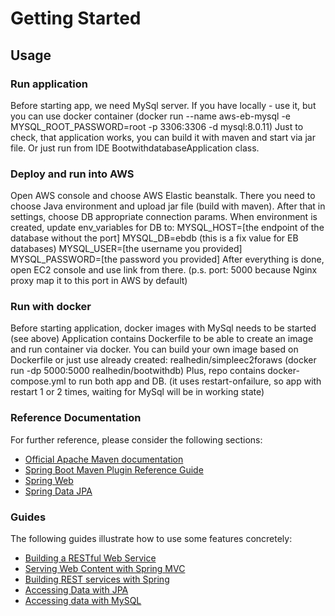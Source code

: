 # Getting Started

## Usage

### Run application
Before starting app, we need MySql server.
If you have locally - use it,
but you can use docker container 
(docker run --name aws-eb-mysql -e MYSQL_ROOT_PASSWORD=root -p 3306:3306 -d mysql:8.0.11)
Just to check, that application works, 
you can build it with maven and start via jar file. 
Or just run from IDE BootwithdatabaseApplication class.

### Deploy and run into AWS
Open AWS console and choose AWS Elastic beanstalk. 
There you need to choose Java environment and upload jar file (build with maven). 
After that in settings, choose DB appropriate connection params.
When environment is created, 
update env_variables for DB to:
MYSQL_HOST=[the endpoint of the database without the port]
MYSQL_DB=ebdb (this is a fix value for EB databases)
MYSQL_USER=[the username you provided]
MYSQL_PASSWORD=[the password you provided]
After everything is done, 
open EC2 console and use link from there. (p.s. port: 5000 because Nginx proxy map it to this port in AWS by default)

### Run with docker
Before starting application, docker images with MySql needs to be started (see above)
Application contains Dockerfile to be able to create an image and run container via docker. You can build your own image based on Dockerfile or just use already created: realhedin/simpleec2foraws (docker run -dp 5000:5000 realhedin/bootwithdb)
Plus, repo contains docker-compose.yml to run both app and DB.
(it uses restart-onfailure, so app with restart 1 or 2 times, 
waiting for MySql will be in working state)


### Reference Documentation
For further reference, please consider the following sections:

* [Official Apache Maven documentation](https://maven.apache.org/guides/index.html)
* [Spring Boot Maven Plugin Reference Guide](https://docs.spring.io/spring-boot/docs/2.2.1.RELEASE/maven-plugin/)
* [Spring Web](https://docs.spring.io/spring-boot/docs/2.2.1.RELEASE/reference/htmlsingle/#boot-features-developing-web-applications)
* [Spring Data JPA](https://docs.spring.io/spring-boot/docs/2.2.1.RELEASE/reference/htmlsingle/#boot-features-jpa-and-spring-data)

### Guides
The following guides illustrate how to use some features concretely:

* [Building a RESTful Web Service](https://spring.io/guides/gs/rest-service/)
* [Serving Web Content with Spring MVC](https://spring.io/guides/gs/serving-web-content/)
* [Building REST services with Spring](https://spring.io/guides/tutorials/bookmarks/)
* [Accessing Data with JPA](https://spring.io/guides/gs/accessing-data-jpa/)
* [Accessing data with MySQL](https://spring.io/guides/gs/accessing-data-mysql/)

